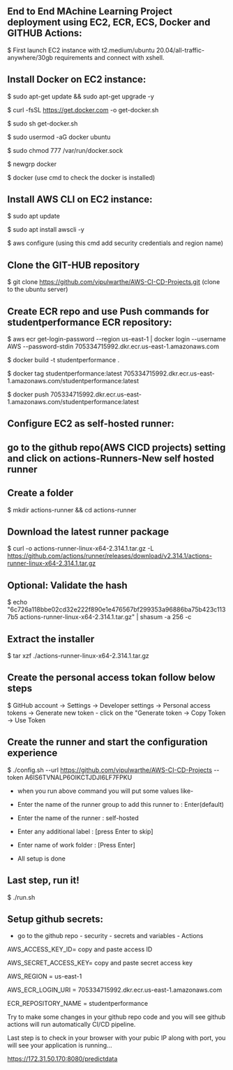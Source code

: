 ## End to End MAchine Learning Project deployment using EC2, ECR, ECS, Docker and GITHUB Actions:

$ First launch EC2 instance with t2.medium/ubuntu 20.04/all-traffic-anywhere/30gb requirements and connect with xshell.

## Install Docker on EC2 instance:

$ sudo apt-get update && sudo apt-get upgrade -y

$ curl -fsSL https://get.docker.com -o get-docker.sh

$ sudo sh get-docker.sh

$ sudo usermod -aG docker ubuntu

$ sudo chmod 777 /var/run/docker.sock

$ newgrp docker

$ docker               (use cmd to check the docker is installed)

## Install AWS CLI on EC2 instance:

$ sudo apt update

$ sudo apt install awscli -y

$ aws configure        (using this cmd add security credentials and region name)

## Clone the GIT-HUB repository

$ git clone https://github.com/vipulwarthe/AWS-CI-CD-Projects.git   (clone to the ubuntu server)

## Create ECR repo and use Push commands for studentperformance ECR repository:

$ aws ecr get-login-password --region us-east-1 | docker login --username AWS --password-stdin 705334715992.dkr.ecr.us-east-1.amazonaws.com

$ docker build -t studentperformance .

$ docker tag studentperformance:latest 705334715992.dkr.ecr.us-east-1.amazonaws.com/studentperformance:latest

$ docker push 705334715992.dkr.ecr.us-east-1.amazonaws.com/studentperformance:latest

## Configure EC2 as self-hosted runner:

## go to the github repo(AWS CICD projects) setting and click on actions-Runners-New self hosted runner

## Create a folder

$ mkdir actions-runner && cd actions-runner

## Download the latest runner package
$ curl -o actions-runner-linux-x64-2.314.1.tar.gz -L https://github.com/actions/runner/releases/download/v2.314.1/actions-runner-linux-x64-2.314.1.tar.gz

## Optional: Validate the hash
$ echo "6c726a118bbe02cd32e222f890e1e476567bf299353a96886ba75b423c1137b5  actions-runner-linux-x64-2.314.1.tar.gz" | shasum -a 256 -c

## Extract the installer
$ tar xzf ./actions-runner-linux-x64-2.314.1.tar.gz

## Create the personal access tokan follow below steps
$ GitHub account -> Settings -> Developer settings -> Personal access tokens -> Generate new token - click on the "Generate token -> Copy Token -> Use Token

## Create the runner and start the configuration experience
$ ./config.sh --url https://github.com/vipulwarthe/AWS-CI-CD-Projects --token A6IS6TVNALP6OIKCTJDJI6LF7FPKU

* when you run above command you will put some values like-
  
* Enter the name of the runner group to add this runner to : Enter(default)
* Enter the name of the runner : self-hosted
* Enter any additional label : [press Enter to skip]
* Enter name of work folder : [Press Enter]
* All setup is done

## Last step, run it!
$ ./run.sh

## Setup github secrets:

* go to the github repo - security - secrets and variables - Actions 

AWS_ACCESS_KEY_ID= copy and paste access ID

AWS_SECRET_ACCESS_KEY= copy and paste secret access key

AWS_REGION = us-east-1

AWS_ECR_LOGIN_URI = 705334715992.dkr.ecr.us-east-1.amazonaws.com

ECR_REPOSITORY_NAME = studentperformance

Try to make some changes in your github repo code and you will see github actions will run automatically CI/CD pipeline.

Last step is to check in your browser with your pubic IP along with port, you will see your application is running...

https://172.31.50.170:8080/predictdata
